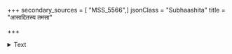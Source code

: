 +++
secondary_sources = [ "MSS_5566",]
jsonClass = "Subhaashita"
title = "आसादितस्य तमसा"

+++

<details><summary>Text</summary>

आसादितस्य तमसा नियतेर्नियोगाद् आकाङ्क्षतः पुनरपक्रमणेन कालम्।  
पत्युस् त्विषामिह महौषधयः कलत्र- स्थानं परैरनभिभूतममूर्वहन्ति॥
</details>

